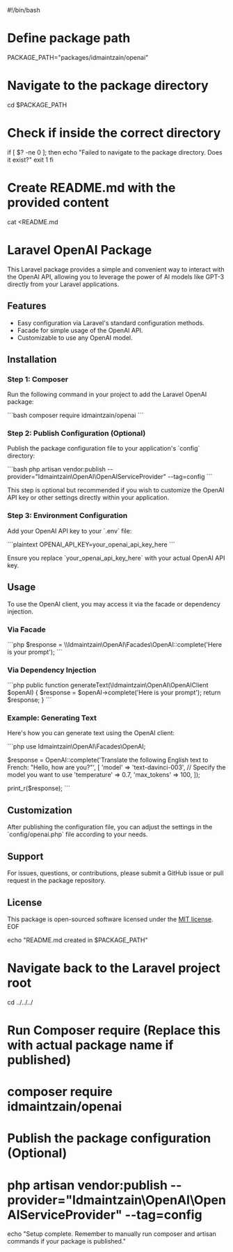 #!/bin/bash

# Define package path
PACKAGE_PATH="packages/idmaintzain/openai"

# Navigate to the package directory
cd $PACKAGE_PATH

# Check if inside the correct directory
if [ $? -ne 0 ]; then
    echo "Failed to navigate to the package directory. Does it exist?"
    exit 1
fi

# Create README.md with the provided content
cat <<EOF >README.md
# Laravel OpenAI Package

This Laravel package provides a simple and convenient way to interact with the OpenAI API, allowing you to leverage the power of AI models like GPT-3 directly from your Laravel applications.

## Features

- Easy configuration via Laravel's standard configuration methods.
- Facade for simple usage of the OpenAI API.
- Customizable to use any OpenAI model.

## Installation

### Step 1: Composer

Run the following command in your project to add the Laravel OpenAI package:

\`\`\`bash
composer require idmaintzain/openai
\`\`\`

### Step 2: Publish Configuration (Optional)

Publish the package configuration file to your application's \`config\` directory:

\`\`\`bash
php artisan vendor:publish --provider="Idmaintzain\OpenAI\OpenAIServiceProvider" --tag=config
\`\`\`

This step is optional but recommended if you wish to customize the OpenAI API key or other settings directly within your application.

### Step 3: Environment Configuration

Add your OpenAI API key to your \`.env\` file:

\`\`\`plaintext
OPENAI_API_KEY=your_openai_api_key_here
\`\`\`

Ensure you replace \`your_openai_api_key_here\` with your actual OpenAI API key.

## Usage

To use the OpenAI client, you may access it via the facade or dependency injection.

### Via Facade

\`\`\`php
\$response = \\\Idmaintzain\\OpenAI\\Facades\\OpenAI::complete('Here is your prompt');
\`\`\`

### Via Dependency Injection

\`\`\`php
public function generateText(\\Idmaintzain\\OpenAI\\OpenAIClient \$openAI)
{
    \$response = \$openAI->complete('Here is your prompt');
    return \$response;
}
\`\`\`

### Example: Generating Text

Here's how you can generate text using the OpenAI client:

\`\`\`php
use Idmaintzain\\OpenAI\\Facades\\OpenAI;

\$response = OpenAI::complete('Translate the following English text to French: "Hello, how are you?"', [
    'model' => 'text-davinci-003', // Specify the model you want to use
    'temperature' => 0.7,
    'max_tokens' => 100,
]);

print_r(\$response);
\`\`\`

## Customization

After publishing the configuration file, you can adjust the settings in the \`config/openai.php\` file according to your needs.

## Support

For issues, questions, or contributions, please submit a GitHub issue or pull request in the package repository.

## License

This package is open-sourced software licensed under the [MIT license](LICENSE.md).
EOF

echo "README.md created in $PACKAGE_PATH"

# Navigate back to the Laravel project root
cd ../../../

# Run Composer require (Replace this with actual package name if published)
# composer require idmaintzain/openai

# Publish the package configuration (Optional)
# php artisan vendor:publish --provider="Idmaintzain\OpenAI\OpenAIServiceProvider" --tag=config

echo "Setup complete. Remember to manually run composer and artisan commands if your package is published."
